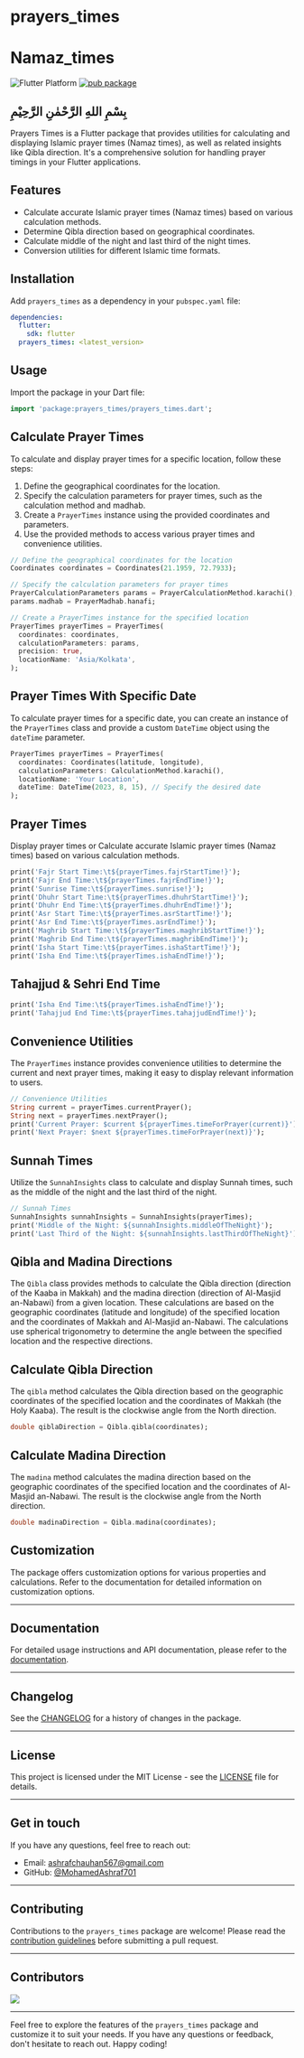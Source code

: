 # prayers_times 
# Namaz_times

![Flutter Platform](https://img.shields.io/badge/platform-flutter-yellow)
[![pub package](https://img.shields.io/pub/v/prayers_times.svg)](https://pub.dev/packages/prayers_times)

## بِسْمِ اللهِ الرَّحْمٰنِ الرَّحِيْمِ 

Prayers Times is a Flutter package that provides utilities for calculating and displaying Islamic prayer times (Namaz times), as well as related insights like Qibla direction. It's a comprehensive solution for handling prayer timings in your Flutter applications.

## Features

- Calculate accurate Islamic prayer times (Namaz times) based on various calculation methods.
- Determine Qibla direction based on geographical coordinates.
- Calculate middle of the night and last third of the night times.
- Conversion utilities for different Islamic time formats.

## Installation

Add `prayers_times` as a dependency in your `pubspec.yaml` file:

```yaml
dependencies:
  flutter:
    sdk: flutter
  prayers_times: <latest_version>
```

## Usage

Import the package in your Dart file:

```dart
import 'package:prayers_times/prayers_times.dart';
```

## Calculate Prayer Times
To calculate and display prayer times for a specific location, follow these steps:

1. Define the geographical coordinates for the location.
2. Specify the calculation parameters for prayer times, such as the calculation method and madhab.
3. Create a `PrayerTimes` instance using the provided coordinates and parameters.
4. Use the provided methods to access various prayer times and convenience utilities.

```dart
// Define the geographical coordinates for the location
Coordinates coordinates = Coordinates(21.1959, 72.7933);

// Specify the calculation parameters for prayer times
PrayerCalculationParameters params = PrayerCalculationMethod.karachi();
params.madhab = PrayerMadhab.hanafi;

// Create a PrayerTimes instance for the specified location
PrayerTimes prayerTimes = PrayerTimes(
  coordinates: coordinates,
  calculationParameters: params,
  precision: true,
  locationName: 'Asia/Kolkata',
);
```

## Prayer Times With Specific Date

To calculate prayer times for a specific date, you can create an instance of the `PrayerTimes` class and provide a custom `DateTime` object using the `dateTime` parameter.

```dart
PrayerTimes prayerTimes = PrayerTimes(
  coordinates: Coordinates(latitude, longitude),
  calculationParameters: CalculationMethod.karachi(),
  locationName: 'Your Location',
  dateTime: DateTime(2023, 8, 15), // Specify the desired date
);
```

## Prayer Times
Display prayer times or Calculate accurate Islamic prayer times (Namaz times) based on various calculation methods.

```dart
print('Fajr Start Time:\t${prayerTimes.fajrStartTime!}');
print('Fajr End Time:\t${prayerTimes.fajrEndTime!}');
print('Sunrise Time:\t${prayerTimes.sunrise!}');
print('Dhuhr Start Time:\t${prayerTimes.dhuhrStartTime!}');
print('Dhuhr End Time:\t${prayerTimes.dhuhrEndTime!}');
print('Asr Start Time:\t${prayerTimes.asrStartTime!}');
print('Asr End Time:\t${prayerTimes.asrEndTime!}');
print('Maghrib Start Time:\t${prayerTimes.maghribStartTime!}');
print('Maghrib End Time:\t${prayerTimes.maghribEndTime!}');
print('Isha Start Time:\t${prayerTimes.ishaStartTime!}');
print('Isha End Time:\t${prayerTimes.ishaEndTime!}');
```

## Tahajjud & Sehri End Time

```dart
print('Isha End Time:\t${prayerTimes.ishaEndTime!}');
print('Tahajjud End Time:\t${prayerTimes.tahajjudEndTime!}');
```

## Convenience Utilities
The `PrayerTimes` instance provides convenience utilities to determine the current and next prayer times, making it easy to display relevant information to users.

```dart
// Convenience Utilities
String current = prayerTimes.currentPrayer();
String next = prayerTimes.nextPrayer();
print('Current Prayer: $current ${prayerTimes.timeForPrayer(current)}');
print('Next Prayer: $next ${prayerTimes.timeForPrayer(next)}');
```

## Sunnah Times
Utilize the `SunnahInsights` class to calculate and display Sunnah times, such as the middle of the night and the last third of the night.

```dart
// Sunnah Times
SunnahInsights sunnahInsights = SunnahInsights(prayerTimes);
print('Middle of the Night: ${sunnahInsights.middleOfTheNight}');
print('Last Third of the Night: ${sunnahInsights.lastThirdOfTheNight}');
```

## Qibla and Madina Directions

The `Qibla` class provides methods to calculate the Qibla direction (direction of the Kaaba in Makkah) and the madina direction (direction of Al-Masjid an-Nabawi) from a given location. These calculations are based on the geographic coordinates (latitude and longitude) of the specified location and the coordinates of Makkah and Al-Masjid an-Nabawi. The calculations use spherical trigonometry to determine the angle between the specified location and the respective directions.

## Calculate Qibla Direction

The `qibla` method calculates the Qibla direction based on the geographic coordinates of the specified location and the coordinates of Makkah (the Holy Kaaba). The result is the clockwise angle from the North direction.

```dart
double qiblaDirection = Qibla.qibla(coordinates);
```

## Calculate Madina Direction

The `madina` method calculates the madina direction based on the geographic coordinates of the specified location and the coordinates of Al-Masjid an-Nabawi. The result is the clockwise angle from the North direction.

```dart
double madinaDirection = Qibla.madina(coordinates);
```

## Customization

The package offers customization options for various properties and calculations. Refer to the documentation for detailed information on customization options.

---

## Documentation

For detailed usage instructions and API documentation, please refer to the [documentation](https://pub.dev/documentation/prayers_times/latest/).

---

## Changelog

See the [CHANGELOG](https://github.com/MohamedAshraf701/prayers_times/blob/main/CHANGELOG.md) for a history of changes in the package.

---

## License

This project is licensed under the MIT License - see the [LICENSE](https://github.com/MohamedAshraf701/prayers_times/blob/main/LICENSE) file for details.

---

## Get in touch

If you have any questions, feel free to reach out:

- Email: ashrafchauhan567@gmail.com
- GitHub: [@MohamedAshraf701](https://github.com/MohamedAshraf701)

---

## Contributing

Contributions to the `prayers_times` package are welcome! Please read the [contribution guidelines](CONTRIBUTING.md) before submitting a pull request.

---

## Contributors

<a href="https://github.com/MohamedAshraf701/prayers_times/graphs/contributors">
    <img src="https://contrib.rocks/image?repo=MohamedAshraf701/prayers_times" />
</a>

---

Feel free to explore the features of the `prayers_times` package and customize it to suit your needs. If you have any questions or feedback, don't hesitate to reach out. Happy coding!